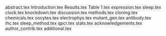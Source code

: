abstract.tex
Introduction.tex
Results.tex
Table 1.tex
expression.tex
sleep.tex
clock.tex
knockdown.tex
discussion.tex
methods.tex
cloning.tex
chemicals.tex
oocytes.tex
electrophys.tex
mutant_gen.tex
antibody.tex
ihc.tex
sleep_method.tex
qpcr.tex
stats.tex
acknowledgements.tex
author_contrib.tex
additional.tex
